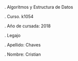 . Algoritmos y Estructura de Datos

. Curso. k1054

. Año de cursada: 2018

. Legajo

. Apellido: Chaves

. Nombre: Cristian
